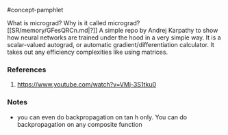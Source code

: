 #concept-pamphlet 

What is micrograd? Why is it called micrograd?
[[SR/memory/GFesQRCn.md|?]]
A simple repo by Andrej Karpathy to show how neural networks are trained under the hood in a very simple way.
It is a scalar-valued autograd, or automatic gradient/differentiation calculator. It takes out any efficiency complexities like using matrices.


### References
1. https://www.youtube.com/watch?v=VMj-3S1tku0

### Notes

- you can even do backpropagation on tan h only. You can do backpropagation on any composite function

